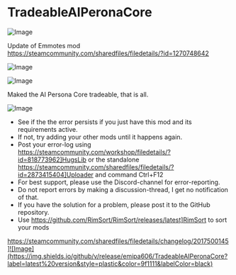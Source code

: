 # TradeableAIPeronaCore

![Image](https://i.imgur.com/buuPQel.png)

Update of Emmotes mod
https://steamcommunity.com/sharedfiles/filedetails/?id=1270748642

![Image](https://i.imgur.com/pufA0kM.png)

	
![Image](https://i.imgur.com/Z4GOv8H.png)


Maked the AI Persona Core tradeable, that is all.


![Image](https://i.imgur.com/PwoNOj4.png)



-  See if the the error persists if you just have this mod and its requirements active.
-  If not, try adding your other mods until it happens again.
-  Post your error-log using https://steamcommunity.com/workshop/filedetails/?id=818773962]HugsLib or the standalone https://steamcommunity.com/sharedfiles/filedetails/?id=2873415404]Uploader and command Ctrl+F12
-  For best support, please use the Discord-channel for error-reporting.
-  Do not report errors by making a discussion-thread, I get no notification of that.
-  If you have the solution for a problem, please post it to the GitHub repository.
-  Use https://github.com/RimSort/RimSort/releases/latest]RimSort to sort your mods



https://steamcommunity.com/sharedfiles/filedetails/changelog/2017500145]![Image](https://img.shields.io/github/v/release/emipa606/TradeableAIPeronaCore?label=latest%20version&style=plastic&color=9f1111&labelColor=black)

